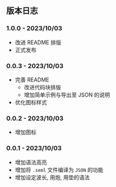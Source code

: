 ## 版本日志

### 1.0.0 - 2023/10/03

- 改进 README 排版
- 正式发布

### 0.0.3 - 2023/10/03

- 完善 README
    - 改进代码块排版
    - 增加简单示例与导出至 JSON 的说明
- 优化图标样式

### 0.0.2 - 2023/10/03

- 增加图标

### 0.0.1 - 2023/10/03

- 增加语法高亮
- 增加将 `.seml` 文件编译为 `JSON` 的功能
- 增加设定波长, 用炮, 用垫的语法

